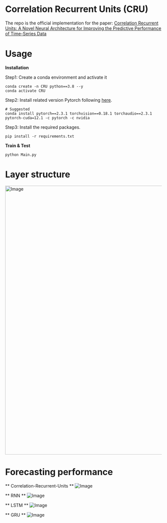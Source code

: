 # Correlation Recurrent Units (CRU)
The repo is the official implementation for the paper: [Correlation Recurrent Units: A Novel Neural Architecture for Improving the Predictive Performance of Time-Series Data](https://ieeexplore.ieee.org/document/10264112)

# Usage
**Installation**

Step1: Create a conda environment and activate it
```
conda create -n CRU python==3.8 --y
conda activate CRU
```
Step2: Install related version Pytorch following [here](https://pytorch.org/get-started/previous-versions/).
```
# Suggested
conda install pytorch==2.3.1 torchvision==0.18.1 torchaudio==2.3.1 pytorch-cuda=12.1 -c pytorch -c nvidia
```
Step3: Install the required packages.
```
pip install -r requirements.txt
```

**Train & Test**
```
python Main.py
```

# Layer structure

<img width="1570" height="862" alt="Image" src="https://github.com/user-attachments/assets/9319b963-4339-4b16-a1eb-70152ddb691a" />

# Forecasting performance

** Correlation-Recurrent-Units **
![Image](https://github.com/user-attachments/assets/f2e2eddf-9c7b-43e0-beeb-f9f2d4b3e0e2)

** RNN **
![Image](https://github.com/user-attachments/assets/9375c5d7-aefb-4024-ba36-4a221c2710d3)

** LSTM **
![Image](https://github.com/user-attachments/assets/c881b984-1e6e-4067-aee4-74ae1bbd2274)

** GRU **
![Image](https://github.com/user-attachments/assets/87ddd023-2391-4835-8ea2-0c114be980a9)
